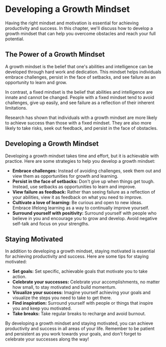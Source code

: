 # Developing a Growth Mindset

Having the right mindset and motivation is essential for achieving productivity and success. In this chapter, we'll discuss how to develop a growth mindset that can help you overcome obstacles and reach your full potential.

The Power of a Growth Mindset
-----------------------------

A growth mindset is the belief that one's abilities and intelligence can be developed through hard work and dedication. This mindset helps individuals embrace challenges, persist in the face of setbacks, and see failure as an opportunity to learn and grow.

In contrast, a fixed mindset is the belief that abilities and intelligence are innate and cannot be changed. People with a fixed mindset tend to avoid challenges, give up easily, and see failure as a reflection of their inherent limitations.

Research has shown that individuals with a growth mindset are more likely to achieve success than those with a fixed mindset. They are also more likely to take risks, seek out feedback, and persist in the face of obstacles.

Developing a Growth Mindset
---------------------------

Developing a growth mindset takes time and effort, but it is achievable with practice. Here are some strategies to help you develop a growth mindset:

* **Embrace challenges:** Instead of avoiding challenges, seek them out and view them as opportunities for growth and learning.
* **Persist in the face of setbacks:** Don't give up when things get tough. Instead, use setbacks as opportunities to learn and improve.
* **View failure as feedback:** Rather than seeing failure as a reflection of your abilities, view it as feedback on what you need to improve.
* **Cultivate a love of learning:** Be curious and open to new ideas. Embrace lifelong learning as a way to continually improve yourself.
* **Surround yourself with positivity:** Surround yourself with people who believe in you and encourage you to grow and develop. Avoid negative self-talk and focus on your strengths.

Staying Motivated
-----------------

In addition to developing a growth mindset, staying motivated is essential for achieving productivity and success. Here are some tips for staying motivated:

* **Set goals:** Set specific, achievable goals that motivate you to take action.
* **Celebrate your successes:** Celebrate your accomplishments, no matter how small, to stay motivated and build momentum.
* **Visualize your success:** Imagine yourself achieving your goals and visualize the steps you need to take to get there.
* **Find inspiration:** Surround yourself with people or things that inspire you and keep you motivated.
* **Take breaks:** Take regular breaks to recharge and avoid burnout.

By developing a growth mindset and staying motivated, you can achieve productivity and success in all areas of your life. Remember to be patient and persistent as you work towards your goals, and don't forget to celebrate your successes along the way!
